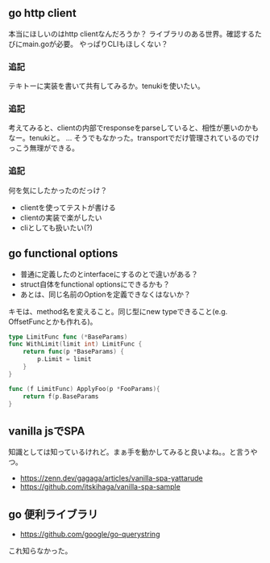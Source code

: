 ## go http client

本当にほしいのはhttp clientなんだろうか？
ライブラリのある世界。確認するたびにmain.goが必要。
やっぱりCLIもほしくない？

### 追記

テキトーに実装を書いて共有してみるか。tenukiを使いたい。

### 追記

考えてみると、clientの内部でresponseをparseしていると、相性が悪いのかもなー。tenukiと。
...
そうでもなかった。transportでだけ管理されているのでけっこう無理ができる。

### 追記

何を気にしたかったのだっけ？

- clientを使ってテストが書ける
- clientの実装で楽がしたい
- cliとしても扱いたい(?)

## go functional options

- 普通に定義したのとinterfaceにするのとで違いがある？
- struct自体をfunctional optionsにできるかも？
- あとは、同じ名前のOptionを定義できなくはないか？

キモは、method名を変えること。同じ型にnew typeできること(e.g. OffsetFuncとかも作れる)。

```go
type LimitFunc func (*BaseParams)
func WithLimit(limit int) LimitFunc {
	return func(p *BaseParams) {
		p.Limit = limit
    }
}

func (f LimitFunc) ApplyFoo(p *FooParams){
	return f(p.BaseParams
}
```

## vanilla jsでSPA

知識としては知っているけれど。まぁ手を動かしてみると良いよね。。と言うやつ。

- https://zenn.dev/gagaga/articles/vanilla-spa-yattarude
- https://github.com/itskihaga/vanilla-spa-sample

## go 便利ライブラリ

- https://github.com/google/go-querystring

これ知らなかった。
